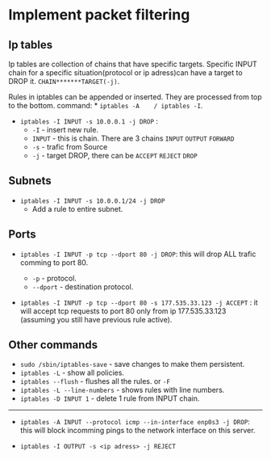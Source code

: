 # Implement packet filtering

## Ip tables

Ip tables are collection of chains that have specific targets. 
Specific INPUT chain for a specific situation(protocol or ip adress)can have a target to DROP it. `CHAIN*******TARGET(-j)`.

Rules in iptables can be appended or inserted. They are processed from top to the bottom. command:
	* `iptables -A    / iptables -I`.

* `iptables -I INPUT -s 10.0.0.1 -j DROP` :
	* `-I` - insert new rule.
	* `INPUT` - this is chain. There are 3 chains `INPUT` `OUTPUT` `FORWARD`
	* `-s` - trafic from Source 
	* `-j` - target DROP, there can be `ACCEPT` `REJECT` `DROP`


## Subnets 
* `iptables -I INPUT -s 10.0.0.1/24 -j DROP` 
	* Add a rule to entire subnet.

## Ports
* `iptables -I INPUT -p tcp --dport 80 -j DROP`: this will drop ALL trafic comming to port 80.
	* `-p` - protocol.
	* `--dport` - destination protocol. 

* `iptables -I INPUT -p tcp --dport 80 -s 177.535.33.123 -j ACCEPT` : it will accept tcp requests to port 80 only from ip 177.535.33.123 (assuming you still have previous rule active). 


## Other commands

* `sudo /sbin/iptables-save` - save changes to make them persistent.
* `iptables -L` - show all policies.
* `iptables --flush` - flushes all the rules. or `-F`
* `iptables -L --line-numbers` - shows rules with line numbers.
* `iptables -D INPUT 1` - delete 1 rule from INPUT chain.

---

* `iptables -A INPUT --protocol icmp --in-interface enp0s3 -j DROP`: this will block incomming pings to the network interface on this server. 

* `iptables -I OUTPUT -s <ip adress> -j REJECT`


